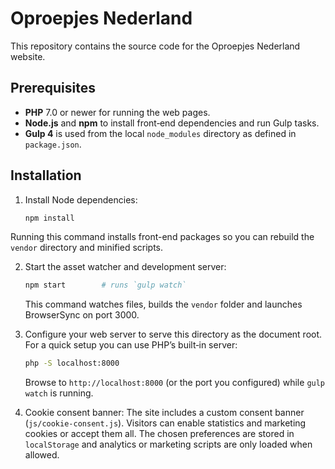 # Oproepjes Nederland

This repository contains the source code for the Oproepjes Nederland website.

## Prerequisites

- **PHP** 7.0 or newer for running the web pages.
- **Node.js** and **npm** to install front‑end dependencies and run Gulp tasks.
- **Gulp 4** is used from the local `node_modules` directory as defined in `package.json`.

## Installation

1. Install Node dependencies:

   ```bash
   npm install
   ```
Running this command installs front-end packages so you can rebuild the `vendor` directory and minified scripts.

2. Start the asset watcher and development server:

   ```bash
   npm start        # runs `gulp watch`
   ```

   This command watches files, builds the `vendor` folder and launches BrowserSync on port 3000.

3. Configure your web server to serve this directory as the document root.
   For a quick setup you can use PHP’s built‑in server:

   ```bash
   php -S localhost:8000
   ```

   Browse to `http://localhost:8000` (or the port you configured) while `gulp watch` is running.

4. Cookie consent banner:
   The site includes a custom consent banner (`js/cookie-consent.js`).
   Visitors can enable statistics and marketing cookies or accept them all.
   The chosen preferences are stored in `localStorage` and analytics or
   marketing scripts are only loaded when allowed.


